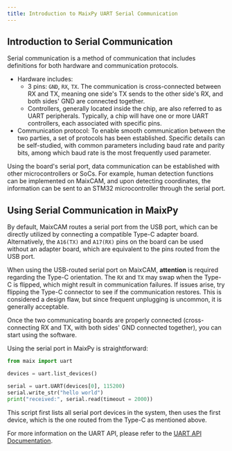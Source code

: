 ```yaml
---
title: Introduction to MaixPy UART Serial Communication
---
```


## Introduction to Serial Communication

Serial communication is a method of communication that includes definitions for both hardware and communication protocols.

* Hardware includes:
  * 3 pins: `GND`, `RX`, `TX`. The communication is cross-connected between RX and TX, meaning one side's TX sends to the other side's RX, and both sides' GND are connected together.
  * Controllers, generally located inside the chip, are also referred to as UART peripherals. Typically, a chip will have one or more UART controllers, each associated with specific pins.
* Communication protocol: To enable smooth communication between the two parties, a set of protocols has been established. Specific details can be self-studied, with common parameters including baud rate and parity bits, among which baud rate is the most frequently used parameter.

Using the board's serial port, data communication can be established with other microcontrollers or SoCs. For example, human detection functions can be implemented on MaixCAM, and upon detecting coordinates, the information can be sent to an STM32 microcontroller through the serial port.

## Using Serial Communication in MaixPy

By default, MaixCAM routes a serial port from the USB port, which can be directly utilized by connecting a compatible Type-C adapter board. Alternatively, the `A16(TX)` and `A17(RX)` pins on the board can be used without an adapter board, which are equivalent to the pins routed from the USB port.

When using the USB-routed serial port on MaixCAM, **attention** is required regarding the Type-C orientation. The `RX` and `TX` may swap when the Type-C is flipped, which might result in communication failures. If issues arise, try flipping the Type-C connector to see if the communication restores. This is considered a design flaw, but since frequent unplugging is uncommon, it is generally acceptable.

Once the two communicating boards are properly connected (cross-connecting RX and TX, with both sides' GND connected together), you can start using the software.

Using the serial port in MaixPy is straightforward:

```python
from maix import uart

devices = uart.list_devices()

serial = uart.UART(devices[0], 115200)
serial.write_str("hello world")
print("received:", serial.read(timeout = 2000))
```

This script first lists all serial port devices in the system, then uses the first device, which is the one routed from the Type-C as mentioned above.

For more information on the UART API, please refer to the [UART API Documentation](../../../api/maix/peripheral/uart.md).

